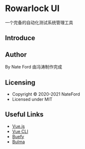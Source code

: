# Rowarlock UI

一个完备的自动化测试系统管理工具

## Introduce

## Author

By Nate Ford
由冯涛制作完成

## Licensing

- Copyright &copy; 2020-2021 NateFord
- Licensed under MIT

## Useful Links

- [Vue.js](https://vuejs.org)
- [Vue CLI](https://cli.vuejs.org)
- [Buefy](https://buefy.org)
- [Bulma](https://bulma.io)
